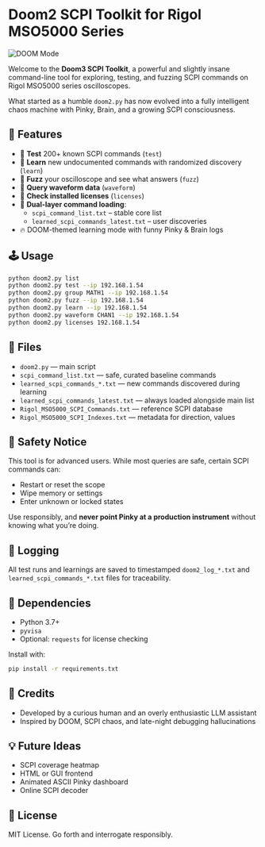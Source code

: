 
# Doom2 SCPI Toolkit for Rigol MSO5000 Series

![DOOM Mode](https://img.shields.io/badge/SCPI%20LEVEL-DEMONIC-red?style=for-the-badge)

Welcome to the **Doom3 SCPI Toolkit**, a powerful and slightly insane command-line tool for exploring, testing, and fuzzing SCPI commands on Rigol MSO5000 series oscilloscopes.

What started as a humble `doom2.py` has now evolved into a fully intelligent chaos machine with Pinky, Brain, and a growing SCPI consciousness.

## 🧠 Features

- 🧪 **Test** 200+ known SCPI commands (`test`)
- 🧠 **Learn** new undocumented commands with randomized discovery (`learn`)
- 🧬 **Fuzz** your oscilloscope and see what answers (`fuzz`)
- 📡 **Query waveform data** (`waveform`)
- 📂 **Check installed licenses** (`licenses`)
- 🧙 **Dual-layer command loading**:
  - `scpi_command_list.txt` – stable core list
  - `learned_scpi_commands_latest.txt` – user discoveries
- 🔥 DOOM-themed learning mode with funny Pinky & Brain logs

## 🕹️ Usage

```bash
python doom2.py list
python doom2.py test --ip 192.168.1.54
python doom2.py group MATH1 --ip 192.168.1.54
python doom2.py fuzz --ip 192.168.1.54
python doom2.py learn --ip 192.168.1.54
python doom2.py waveform CHAN1 --ip 192.168.1.54
python doom2.py licenses 192.168.1.54
```

## 📁 Files

- `doom2.py` — main script
- `scpi_command_list.txt` — safe, curated baseline commands
- `learned_scpi_commands_*.txt` — new commands discovered during learning
- `learned_scpi_commands_latest.txt` — always loaded alongside main list
- `Rigol_MSO5000_SCPI_Commands.txt` — reference SCPI database
- `Rigol_MSO5000_SCPI_Indexes.txt` — metadata for direction, values

## 🛑 Safety Notice

This tool is for advanced users. While most queries are safe, certain SCPI commands can:
- Restart or reset the scope
- Wipe memory or settings
- Enter unknown or locked states

Use responsibly, and **never point Pinky at a production instrument** without knowing what you’re doing.

## 💾 Logging

All test runs and learnings are saved to timestamped `doom2_log_*.txt` and `learned_scpi_commands_*.txt` files for traceability.

## 🧰 Dependencies

- Python 3.7+
- `pyvisa`
- Optional: `requests` for license checking

Install with:

```bash
pip install -r requirements.txt
```

## 🙏 Credits

- Developed by a curious human and an overly enthusiastic LLM assistant
- Inspired by DOOM, SCPI chaos, and late-night debugging hallucinations

## 💡 Future Ideas

- SCPI coverage heatmap
- HTML or GUI frontend
- Animated ASCII Pinky dashboard
- Online SCPI decoder

## 📜 License

MIT License. Go forth and interrogate responsibly.

